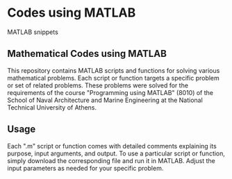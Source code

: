 # Codes using MATLAB

MATLAB snippets

## Mathematical Codes using MATLAB

This repository contains MATLAB scripts and functions for solving various mathematical problems. Each script or function targets a specific problem or set of related problems. These problems were solved for the requirements of the course "Programming using MATLAB" (8010) of the School of Naval Architecture and Marine Engineering at the National Technical University of Athens.

## Usage

Each ".m" script or function comes with detailed comments explaining its purpose, input arguments, and output. To use a particular script or function, simply download the corresponding file and run it in MATLAB. Adjust the input parameters as needed for your specific problem.
